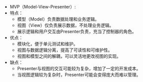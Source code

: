 - MVP（Model-View-Presenter）:
- 特点：
	- 模型（Model）负责数据处理和业务逻辑。
	- 视图（View）仅负责展示数据，不处理业务逻辑。
	- 展示逻辑和用户交互由Presenter负责，充当了控制器的角色。
- 优点：
	- 模块化，便于单元测试和维护。
	- 视图与数据逻辑分离，提高了可读性和可维护性。
	- 视图和模型之间的解耦，可以灵活地更改视图的实现。
- 缺点：
	- Presenter与视图的交互可能较为复杂，增加了一定的开发成本。
	- 当视图逻辑较为复杂时，Presenter可能会变得庞大而难以管理。